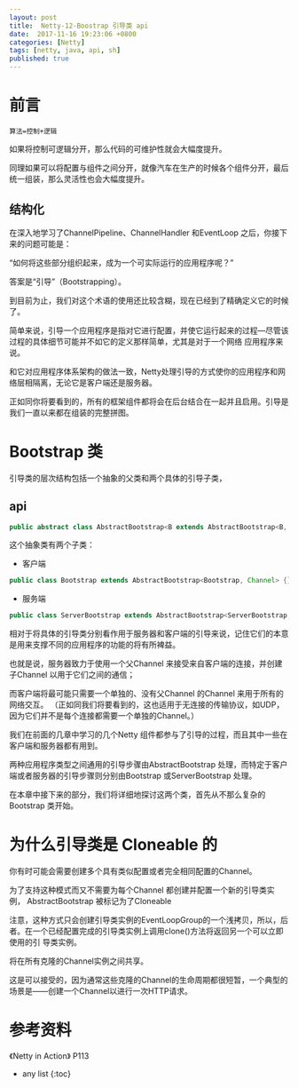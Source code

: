 ```yaml
---
layout: post
title:  Netty-12-Boostrap 引导类 api
date:  2017-11-16 19:23:06 +0800
categories: [Netty]
tags: [netty, java, api, sh]
published: true
---
```


# 前言

```
算法=控制+逻辑
```

如果将控制可逻辑分开，那么代码的可维护性就会大幅度提升。

同理如果可以将配置与组件之间分开，就像汽车在生产的时候各个组件分开，最后统一组装，那么灵活性也会大幅度提升。

## 结构化

在深入地学习了ChannelPipeline、ChannelHandler 和EventLoop 之后，你接下来的问题可能是：

“如何将这些部分组织起来，成为一个可实际运行的应用程序呢？”

答案是“引导”（Bootstrapping）。

到目前为止，我们对这个术语的使用还比较含糊，现在已经到了精确定义它的时候了。

简单来说，引导一个应用程序是指对它进行配置，并使它运行起来的过程—尽管该过程的具体细节可能并不如它的定义那样简单，尤其是对于一个网络
应用程序来说。

和它对应用程序体系架构的做法一致，Netty处理引导的方式使你的应用程序和网络层相隔离，无论它是客户端还是服务器。

正如同你将要看到的，所有的框架组件都将会在后台结合在一起并且启用。引导是我们一直以来都在组装的完整拼图。


# Bootstrap 类

引导类的层次结构包括一个抽象的父类和两个具体的引导子类，

## api 

```java
public abstract class AbstractBootstrap<B extends AbstractBootstrap<B, C>, C extends Channel> implements Cloneable {}
```

这个抽象类有两个子类：

- 客户端

```java
public class Bootstrap extends AbstractBootstrap<Bootstrap, Channel> {}
```

- 服务端

```java
public class ServerBootstrap extends AbstractBootstrap<ServerBootstrap, ServerChannel> {}
```

相对于将具体的引导类分别看作用于服务器和客户端的引导来说，记住它们的本意是用来支撑不同的应用程序的功能的将有所裨益。

也就是说，服务器致力于使用一个父Channel 来接受来自客户端的连接，并创建子Channel 以用于它们之间的通信；

而客户端将最可能只需要一个单独的、没有父Channel 的Channel 来用于所有的网络交互。
（正如同我们将要看到的，这也适用于无连接的传输协议，如UDP，因为它们并不是每个连接都需要一个单独的Channel。）

我们在前面的几章中学习的几个Netty 组件都参与了引导的过程，而且其中一些在客户端和服务器都有用到。

两种应用程序类型之间通用的引导步骤由AbstractBootstrap 处理，而特定于客户端或者服务器的引导步骤则分别由Bootstrap 或ServerBootstrap 处理。

在本章中接下来的部分，我们将详细地探讨这两个类，首先从不那么复杂的Bootstrap 类开始。

# 为什么引导类是 Cloneable 的

你有时可能会需要创建多个具有类似配置或者完全相同配置的Channel。

为了支持这种模式而又不需要为每个Channel 都创建并配置一个新的引导类实例， AbstractBootstrap 被标记为了Cloneable

注意，这种方式只会创建引导类实例的EventLoopGroup的一个浅拷贝，所以，后者。在一个已经配置完成的引导类实例上调用clone()方法将返回另一个可以立即使用的引
导类实例。

将在所有克隆的Channel实例之间共享。

这是可以接受的，因为通常这些克隆的Channel的生命周期都很短暂，一个典型的场景是——创建一个Channel以进行一次HTTP请求。

# 参考资料

《Netty in Action》 P113

* any list
{:toc}